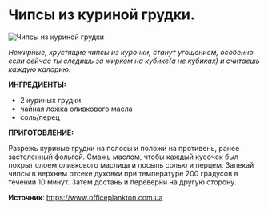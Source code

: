 # Чипсы из куриной грудки.

![Чипсы из куриной грудки](/images/Kulinar/Second/chipsi-iz-kurici.jpg 'Чипсы из куриной грудки')

_Нежирные, хрустящие чипсы из курочки, станут угощением, особенно если сейчас ты следишь за жирком на кубике(а не кубиках) и считаешь каждую калорию._

**ИНГРЕДИЕНТЫ:**

- 2 куриных грудки
- чайная ложка оливкового масла
- соль/перец

**ПРИГОТОВЛЕНИЕ:**

Разрежь куриные грудки на полосы и положи на противень, ранее застеленный фольгой. Смажь маслом, чтобы каждый кусочек был покрыт слоем оливкового маслица и посыпь солью и перцем. Запекай чипсы в верхнем отсеке духовки при температуре 200 градусов в течении 10 минут. Затем достань и переверни на другую сторону.

**Источник**: https://www.officeplankton.com.ua

